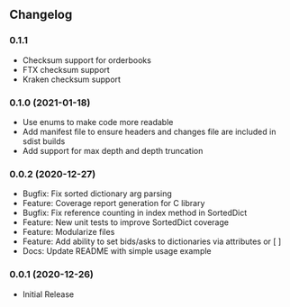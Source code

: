 ## Changelog

### 0.1.1
  * Checksum support for orderbooks
  * FTX checksum support
  * Kraken checksum support

### 0.1.0 (2021-01-18)
  * Use enums to make code more readable
  * Add manifest file to ensure headers and changes file are included in sdist builds
  * Add support for max depth and depth truncation

### 0.0.2 (2020-12-27)
  * Bugfix: Fix sorted dictionary arg parsing
  * Feature: Coverage report generation for C library
  * Bugfix: Fix reference counting in index method in SortedDict
  * Feature: New unit tests to improve SortedDict coverage
  * Feature: Modularize files
  * Feature: Add ability to set bids/asks to dictionaries via attributes or \[ \]
  * Docs: Update README with simple usage example

### 0.0.1 (2020-12-26)
  * Initial Release
